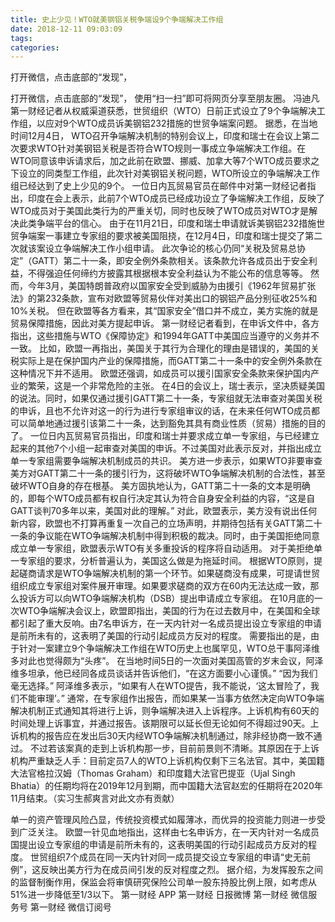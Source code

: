 ```yaml
---
title: 史上少见！WTO就美钢铝关税争端设9个争端解决工作组
date: 2018-12-11 09:03:09
tags: 
categories: 
---
```

打开微信，点击底部的“发现”，
<!-- more -->
打开微信，点击底部的“发现”，
使用“扫一扫”即可将网页分享至朋友圈。
冯迪凡
第一财经记者从权威渠道获悉，世贸组织（WTO）日前正式设立了9个争端解决工作组，以应对9个WTO成员诉美钢铝232措施的世贸争端案问题。
据悉，在当地时间12月4日， WTO召开争端解决机制的特别会议上，印度和瑞士在会议上第二次要求WTO针对美钢铝关税是否符合WTO规则一事成立争端解决工作组。在WTO同意该申诉请求后，加之此前在欧盟、挪威、加拿大等7个WTO成员要求之下设立的同类型工作组，此次针对美钢铝关税问题，WTO所设立的争端解决工作组已经达到了史上少见的9个。
一位日内瓦贸易官员在邮件中对第一财经记者指出，印度在会上表示，此前7个WTO成员已经成功设立了争端解决工作组，反映了WTO成员对于美国此类行为的严重关切，同时也反映了WTO成员对WTO才是解决此类争端平台的信心。
由于在11月21日，印度和瑞士申请就诉美钢铝232措施世贸争端案一事建立专家组的要求被美国阻挠，在12月4日，印度和瑞士提交了第二次就该案设立争端解决工作小组申请。
此次争论的核心仍同“关税及贸易总协定”（GATT）第二十一条，即安全例外条款相关。该条款允许各成员出于安全利益，不得强迫任何缔约方披露其根据根本安全利益认为不能公布的信息等等。
然而，今年3月，美国特朗普政府以国家安全受到威胁为由援引《1962年贸易扩张法》的第232条款，宣布对欧盟等贸易伙伴对美出口的钢铝产品分别征收25%和10%关税。
但在欧盟等各方看来，其“国家安全”借口并不成立，美方实施的就是贸易保障措施，因此对美方提起申诉。
第一财经记者看到，在申诉文件中，各方指出，这些措施与WTO《保障协定》和1994年GATT中美国应当遵守的义务并不一致。
比如，欧盟一再指出，美国关于其行为合理化的理由是错误的，美国的关税实际上是在保护国内产业的保障措施，而GATT第二十一条中的安全例外条款在这种情况下并不适用。
欧盟还强调，如成员可以援引国家安全条款来保护国内产业的繁荣，这是一个非常危险的主张。
在4日的会议上，瑞士表示，坚决质疑美国的说法。同时，如果仅通过援引GATT第二十一条，专家组就无法审查对美国关税的申诉，且也不允许对这一的行为进行专家组审议的话，在未来任何WTO成员都可以简单地通过援引该第二十一条，达到豁免其具有商业性质（贸易）措施的目的了。
一位日内瓦贸易官员指出，印度和瑞士并要求成立单一专家组，与已经建立起来的其他7个小组一起审查对美国的申诉。不过美国对此表示反对，并指出成立单一专家组需要争端解决机制成员的共识。
美方进一步表示，如果WTO非要审查美方对GATT第二十一条的援引行为，这将破坏WTO争端解决机制的合法性，甚至破坏WTO自身的存在根基。
美方固执地认为，GATT第二十一条的文本是明确的，即每个WTO成员都有权自行决定其认为符合自身安全利益的内容，“这是自GATT谈判70多年以来，美国对此的理解。”
对此，欧盟表示，美方没有说出任何新内容，欧盟也不打算再重复一次自己的立场声明，并期待包括有关GATT第二十一条的争议能在WTO争端解决机制中得到积极的裁决。同时，由于美国拒绝同意成立单一专家组，欧盟表示WTO有关多重投诉的程序将自动适用。
对于美拒绝单一专家组的要求，分析普遍认为，美国这么做是为拖延时间。
根据WTO原则，提起磋商请求是WTO争端解决机制的第一个环节。如果磋商没有成果，可提请世贸组织成立专家组对案件展开审理。如果要求磋商的双方在60内无法达成一致，那么投诉方可以向WTO争端解决机构（DSB）提出申请成立专家组。
在10月底的一次WTO争端解决会议上，欧盟即指出，美国的行为在过去数月中，在美国和全球都引起了重大反响。由7名申诉方，在一天内针对一名成员提出设立专家组的申请是前所未有的，这表明了美国的行动引起成员方反对的程度。
需要指出的是，由于针对一案建立9个争端解决工作组在WTO历史上也属罕见，WTO总干事阿泽维多对此也觉得颇为“头疼”。
在当地时间5日的一次面对美国高管的岁末会议，阿泽维多坦承，他已经同各成员谈话并告诉他们，“在这方面要小心谨慎。”
“因为我们毫无选择。” 阿泽维多表示，“如果有人在WTO提告，我不能说，‘这太冒险了，我们不能审理’。”
通常，在专家组作出报告，而如果某一当事方依然决定向WTO争端解决机制正式通知其将进行上诉，则争端解决进入上诉程序。上诉机构有60天的时间处理上诉事宜，并通过报告。该期限可以延长但无论如何不得超过90天。上诉机构的报告应在发出后30天内经WTO争端解决机制通过，除非经协商一致不通过。
不过若该案真的走到上诉机构那一步，目前前景则不清晰。其原因在于上诉机构严重缺乏人手：目前定员7人的WTO上诉机构仅剩下三名法官。其中，美国籍大法官格拉汉姆（Thomas Graham）和印度籍大法官巴提亚（Ujal Singh Bhatia）的任期均将在2019年12月到期，而中国籍大法官赵宏的任期将在2020年11月结束。（实习生郝爽言对此文亦有贡献）
 
 
单一的资产管理风险凸显，传统投资模式如履薄冰，而优异的投资能力则进一步受到广泛关注。
欧盟一针见血地指出，这样由七名申诉方，在一天内针对一名成员国提出设立专家组的申请是前所未有的，这表明美国的行动引起成员方反对的程度。
世贸组织7个成员在同一天内针对同一成员提交设立专家组的申请“史无前例”，这反映出美方行为在成员间引发的反对程度之烈。
据介绍，为发挥股东之间的监督制衡作用，保监会将审慎研究保险公司单一股东持股比例上限，如考虑从51%进一步降低至1/3以下。
第一财经
APP
第一财经
日报微博
第一财经
微信服务号
第一财经
微信订阅号
